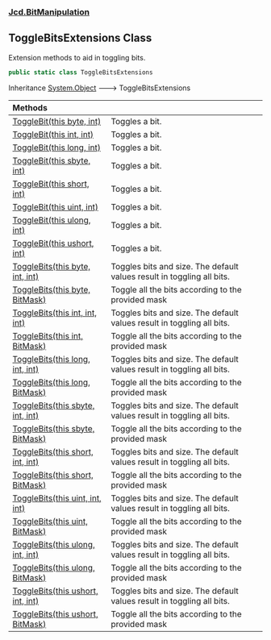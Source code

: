 ### [Jcd.BitManipulation](Jcd.BitManipulation.md 'Jcd.BitManipulation')

## ToggleBitsExtensions Class

Extension methods to aid in toggling bits.

```csharp
public static class ToggleBitsExtensions
```

Inheritance [System.Object](https://docs.microsoft.com/en-us/dotnet/api/System.Object 'System.Object') &#129106; ToggleBitsExtensions

| Methods | |
| :--- | :--- |
| [ToggleBit(this byte, int)](Jcd.BitManipulation.ToggleBitsExtensions.ToggleBit(thisbyte,int).md 'Jcd.BitManipulation.ToggleBitsExtensions.ToggleBit(this byte, int)') | Toggles a bit. |
| [ToggleBit(this int, int)](Jcd.BitManipulation.ToggleBitsExtensions.ToggleBit(thisint,int).md 'Jcd.BitManipulation.ToggleBitsExtensions.ToggleBit(this int, int)') | Toggles a bit. |
| [ToggleBit(this long, int)](Jcd.BitManipulation.ToggleBitsExtensions.ToggleBit(thislong,int).md 'Jcd.BitManipulation.ToggleBitsExtensions.ToggleBit(this long, int)') | Toggles a bit. |
| [ToggleBit(this sbyte, int)](Jcd.BitManipulation.ToggleBitsExtensions.ToggleBit(thissbyte,int).md 'Jcd.BitManipulation.ToggleBitsExtensions.ToggleBit(this sbyte, int)') | Toggles a bit. |
| [ToggleBit(this short, int)](Jcd.BitManipulation.ToggleBitsExtensions.ToggleBit(thisshort,int).md 'Jcd.BitManipulation.ToggleBitsExtensions.ToggleBit(this short, int)') | Toggles a bit. |
| [ToggleBit(this uint, int)](Jcd.BitManipulation.ToggleBitsExtensions.ToggleBit(thisuint,int).md 'Jcd.BitManipulation.ToggleBitsExtensions.ToggleBit(this uint, int)') | Toggles a bit. |
| [ToggleBit(this ulong, int)](Jcd.BitManipulation.ToggleBitsExtensions.ToggleBit(thisulong,int).md 'Jcd.BitManipulation.ToggleBitsExtensions.ToggleBit(this ulong, int)') | Toggles a bit. |
| [ToggleBit(this ushort, int)](Jcd.BitManipulation.ToggleBitsExtensions.ToggleBit(thisushort,int).md 'Jcd.BitManipulation.ToggleBitsExtensions.ToggleBit(this ushort, int)') | Toggles a bit. |
| [ToggleBits(this byte, int, int)](Jcd.BitManipulation.ToggleBitsExtensions.ToggleBits(thisbyte,int,int).md 'Jcd.BitManipulation.ToggleBitsExtensions.ToggleBits(this byte, int, int)') | Toggles bits and size. The default values result in toggling all bits. |
| [ToggleBits(this byte, BitMask)](Jcd.BitManipulation.ToggleBitsExtensions.ToggleBits(thisbyte,Jcd.BitManipulation.BitMask).md 'Jcd.BitManipulation.ToggleBitsExtensions.ToggleBits(this byte, Jcd.BitManipulation.BitMask)') | Toggle all the bits according to the provided mask |
| [ToggleBits(this int, int, int)](Jcd.BitManipulation.ToggleBitsExtensions.ToggleBits(thisint,int,int).md 'Jcd.BitManipulation.ToggleBitsExtensions.ToggleBits(this int, int, int)') | Toggles bits and size. The default values result in toggling all bits. |
| [ToggleBits(this int, BitMask)](Jcd.BitManipulation.ToggleBitsExtensions.ToggleBits(thisint,Jcd.BitManipulation.BitMask).md 'Jcd.BitManipulation.ToggleBitsExtensions.ToggleBits(this int, Jcd.BitManipulation.BitMask)') | Toggle all the bits according to the provided mask |
| [ToggleBits(this long, int, int)](Jcd.BitManipulation.ToggleBitsExtensions.ToggleBits(thislong,int,int).md 'Jcd.BitManipulation.ToggleBitsExtensions.ToggleBits(this long, int, int)') | Toggles bits and size. The default values result in toggling all bits. |
| [ToggleBits(this long, BitMask)](Jcd.BitManipulation.ToggleBitsExtensions.ToggleBits(thislong,Jcd.BitManipulation.BitMask).md 'Jcd.BitManipulation.ToggleBitsExtensions.ToggleBits(this long, Jcd.BitManipulation.BitMask)') | Toggle all the bits according to the provided mask |
| [ToggleBits(this sbyte, int, int)](Jcd.BitManipulation.ToggleBitsExtensions.ToggleBits(thissbyte,int,int).md 'Jcd.BitManipulation.ToggleBitsExtensions.ToggleBits(this sbyte, int, int)') | Toggles bits and size. The default values result in toggling all bits. |
| [ToggleBits(this sbyte, BitMask)](Jcd.BitManipulation.ToggleBitsExtensions.ToggleBits(thissbyte,Jcd.BitManipulation.BitMask).md 'Jcd.BitManipulation.ToggleBitsExtensions.ToggleBits(this sbyte, Jcd.BitManipulation.BitMask)') | Toggle all the bits according to the provided mask |
| [ToggleBits(this short, int, int)](Jcd.BitManipulation.ToggleBitsExtensions.ToggleBits(thisshort,int,int).md 'Jcd.BitManipulation.ToggleBitsExtensions.ToggleBits(this short, int, int)') | Toggles bits and size. The default values result in toggling all bits. |
| [ToggleBits(this short, BitMask)](Jcd.BitManipulation.ToggleBitsExtensions.ToggleBits(thisshort,Jcd.BitManipulation.BitMask).md 'Jcd.BitManipulation.ToggleBitsExtensions.ToggleBits(this short, Jcd.BitManipulation.BitMask)') | Toggle all the bits according to the provided mask |
| [ToggleBits(this uint, int, int)](Jcd.BitManipulation.ToggleBitsExtensions.ToggleBits(thisuint,int,int).md 'Jcd.BitManipulation.ToggleBitsExtensions.ToggleBits(this uint, int, int)') | Toggles bits and size. The default values result in toggling all bits. |
| [ToggleBits(this uint, BitMask)](Jcd.BitManipulation.ToggleBitsExtensions.ToggleBits(thisuint,Jcd.BitManipulation.BitMask).md 'Jcd.BitManipulation.ToggleBitsExtensions.ToggleBits(this uint, Jcd.BitManipulation.BitMask)') | Toggle all the bits according to the provided mask |
| [ToggleBits(this ulong, int, int)](Jcd.BitManipulation.ToggleBitsExtensions.ToggleBits(thisulong,int,int).md 'Jcd.BitManipulation.ToggleBitsExtensions.ToggleBits(this ulong, int, int)') | Toggles bits and size. The default values result in toggling all bits. |
| [ToggleBits(this ulong, BitMask)](Jcd.BitManipulation.ToggleBitsExtensions.ToggleBits(thisulong,Jcd.BitManipulation.BitMask).md 'Jcd.BitManipulation.ToggleBitsExtensions.ToggleBits(this ulong, Jcd.BitManipulation.BitMask)') | Toggle all the bits according to the provided mask |
| [ToggleBits(this ushort, int, int)](Jcd.BitManipulation.ToggleBitsExtensions.ToggleBits(thisushort,int,int).md 'Jcd.BitManipulation.ToggleBitsExtensions.ToggleBits(this ushort, int, int)') | Toggles bits and size. The default values result in toggling all bits. |
| [ToggleBits(this ushort, BitMask)](Jcd.BitManipulation.ToggleBitsExtensions.ToggleBits(thisushort,Jcd.BitManipulation.BitMask).md 'Jcd.BitManipulation.ToggleBitsExtensions.ToggleBits(this ushort, Jcd.BitManipulation.BitMask)') | Toggle all the bits according to the provided mask |
